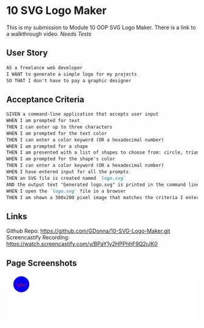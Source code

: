 # 10 SVG Logo Maker

This is my submission to Module 10 OOP SVG Logo Maker.
There is a link to a walkthrough video. *Needs Tests*

## User Story

```md
AS a freelance web developer
I WANT to generate a simple logo for my projects
SO THAT I don't have to pay a graphic designer
```

## Acceptance Criteria

```md
GIVEN a command-line application that accepts user input
WHEN I am prompted for text
THEN I can enter up to three characters
WHEN I am prompted for the text color
THEN I can enter a color keyword (OR a hexadecimal number)
WHEN I am prompted for a shape
THEN I am presented with a list of shapes to choose from: circle, triangle, and square
WHEN I am prompted for the shape's color
THEN I can enter a color keyword (OR a hexadecimal number)
WHEN I have entered input for all the prompts
THEN an SVG file is created named `logo.svg`
AND the output text "Generated logo.svg" is printed in the command line
WHEN I open the `logo.svg` file in a browser
THEN I am shown a 300x200 pixel image that matches the criteria I entered
```

## Links
Github Repo: https://github.com/GDonna/10-SVG-Logo-Maker.git
Screencastify Recording: https://watch.screencastify.com/v/BPaY1y2HPPhhF9Q2rJK0

## Page Screenshots 
![Screenshot of Page with SVG Rendered Logo](./Assets/127.0.0.1_5500_10-SVG-Logo-Maker_logo.svg.png)